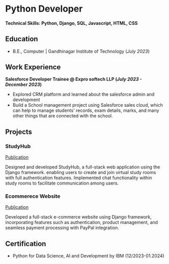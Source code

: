 # Python Developer

#### Technical Skills: Python, Django, SQL, Javascript, HTML, CSS

## Education
- B.E., Computer | Gandhinagar Institute of Technology (_July 2023_)								       		

## Work Experience
**Salesforce Developer Trainee @ Expro softech LLP (_July 2023 - December 2023_)**
- Explored CRM platform and learned about the salesforce admin and development
- Build a School management project  using Salesforce sales cloud, which can help to manage students' records, exam details, marks, and many other things that are connected with the school. 

## Projects
### StudyHub
[Publication](https://github.com/Kaushalgothadiya/project_studyhub)

Designed and developed StudyHub, a full-stack web application using the Django framework. enabling users to create and join virtual study rooms with full authentication features. Implemented chat functionality within study rooms to facilitate communication among users.



### Ecommerece Website
[Publication](https://github.com/Kaushalgothadiya/project_ecommerce)

Developed a full-stack e-commerce website using Django framework, incorporating features such as authentication, product management, and seamless payment processing with PayPal integration.



## Certification
- Python for Data Science, AI and Development by IBM (12/2023-01.2024)

